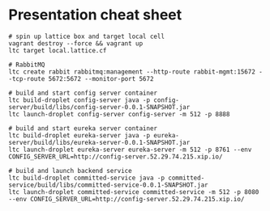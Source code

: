 
# Presentation cheat sheet

    # spin up lattice box and target local cell
    vagrant destroy --force && vagrant up
    ltc target local.lattice.cf

    # RabbitMQ
    ltc create rabbit rabbitmq:management --http-route rabbit-mgmt:15672 --tcp-route 5672:5672 --monitor-port 5672
    
    # build and start config server container
    ltc build-droplet config-server java -p config-server/build/libs/config-server-0.0.1-SNAPSHOT.jar
    ltc launch-droplet config-server config-server -m 512 -p 8888

    # build and start eureka server container
    ltc build-droplet eureka-server java -p eureka-server/build/libs/eureka-server-0.0.1-SNAPSHOT.jar
    ltc launch-droplet eureka-server eureka-server -m 512 -p 8761 --env CONFIG_SERVER_URL=http://config-server.52.29.74.215.xip.io/

    # build and launch backend service
    ltc build-droplet committed-service java -p committed-service/build/libs/committed-service-0.0.1-SNAPSHOT.jar
    ltc launch-droplet committed-service committed-service -m 512 -p 8080  --env CONFIG_SERVER_URL=http://config-server.52.29.74.215.xip.io/
    
